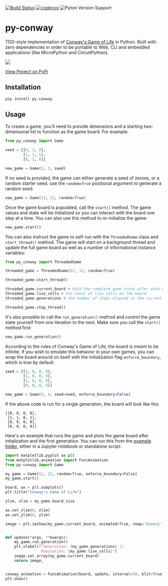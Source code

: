 [![Build Status](https://dev.azure.com/brandon0360/py-conway/_apis/build/status/bsatrom.py-conway?branchName=master)](https://dev.azure.com/brandon0360/py-conway/_build/latest?definitionId=3&branchName=master)
[![codecov](https://codecov.io/gh/bsatrom/py-conway/branch/master/graph/badge.svg)](https://codecov.io/gh/bsatrom/py-conway)
![Pyton Version Support](https://img.shields.io/pypi/pyversions/py-conway)

# py-conway

TDD-style implementation of [Conway's Game of Life](https://www.conwaylife.com/wiki/Conway%27s_Game_of_Life) in Python. Built with zero dependencies in order to be portable to Web, CLI and embedded applications (like MicroPython and CircuitPython).

![](/assets/CPYConway-PyBadge.gif)

[View Project on PyPi](https://pypi.org/project/py-conway/)

## Installation

```bash
pip install py-conway
```

## Usage

To create a game, you'll need to provide dimensions and a starting two-dimensonal list to function as the game board. For example:

```python
from py_conway import Game

seed = [[0, 1, 0],
        [1, 1, 1],
        [0, 1, 0]]

new_game = Game(3, 3, seed)
```

If no seed is provided, the game can either generate a seed of zeroes, or a random starter seed. use the `random=True` positional argument to generate a random seed.

```python
new_game = Game(12, 12, random=True)
```

Once the game board is populated, call the `start()` method. The game values and state will be initialized so you can interact with the board one step at a time. You can also use this method to re-initialize the game:

```python
new_game.start()
```

You can also instruct the game to self-run with the `ThreadedGame` class and `start_thread()` method. The game will start on a background thread and update the full game board as well as a number of informational instance variables:

```python
from py_conway import ThreadedGame

threaded_game = ThreadedGame(12, 12, random=True)

threaded_game.start_thread()

threaded_game.current_board # hold the complete game state after each step
threaded_game.live_cells # the count of live cells on the board
threaded_game.generations # the number of steps elapsed in the current game.

threaded_game.stop_thread()
```

It's also possible to call the `run_generation()` method and control the game state yourself from one iteration to the next. Make sure you call the `start()` method first:

```python
new_game.run_generation()
```

According to the rules of Conway's Game of Life, the board is meant to be infinite. If you wish to 
emulate this behavior in your own games, you can wrap the board around on itself with the initialization flag `enforce_boundary`, which is true by default.

```python
seed = [[1, 0, 0, 0],
        [1, 0, 0, 0],
        [1, 0, 0, 0],
        [0, 0, 0, 0]]

new_game = Game(4, 4, seed=seed, enforce_boundary=False)
```

If the above code is run for a single generation, the board will look like this

```
[[0, 0, 0, 0],
 [1, 1, 0, 1],
 [0, 0, 0, 0],
 [0, 0, 0, 0]]
```

Here's an example that runs the game and plots the game board after intialization and the first generation. You can run this from the [example folder](/example), either in a Jupyter notebook or standalone script:

```python
import matplotlib.pyplot as plt
from matplotlib.animation import FuncAnimation
from py-conway import Game

my_game = Game(12, 12, random=True, enforce_boundary=False)
my_game.start()

board, ax = plt.subplots()
plt.title("Conway's Game of Life")

ylim, xlim = my_game.board_size

ax.set_xlim(0, xlim)
ax.set_ylim(0, ylim)

image = plt.imshow(my_game.current_board, animated=True, cmap='binary')


def update(*args, **kwargs):
    my_game.run_generation()
    plt.xlabel(f"Generation: {my_game.generations} |\
                Population: {my_game.live_cells}")
    image.set_array(my_game.current_board)
    return image,


conway_animation = FuncAnimation(board, update, interval=50, blit=True)
plt.show()
```
